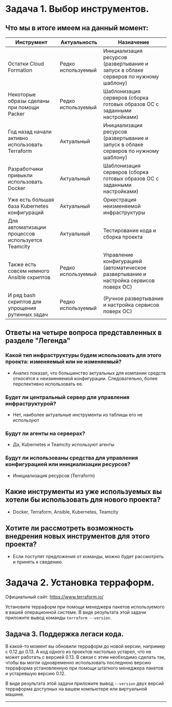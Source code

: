 # Задача 1. Выбор инструментов. 
 
## Что мы в итоге имеем на данный момент: 

| Инструмент	| Актуальность	| Назначение |
|------------|--------------|------------|
| Остатки Сloud Formation		| Редко используемый	| 	Инициализация ресурсов (развертывание и запуск в облаке серверов по нужному шаблону)	|
| Некоторые образы сделаны при помощи Packer		| Редко используемый	| 	Шаблонизация серверов (сборка готовых образов ОС с заданными настройками)	|
| Год назад начали активно использовать Terraform	| 	Актуальный		| Инициализация ресурсов (развертывание и запуск в облаке серверов по нужному шаблону)	|
| Разработчики привыкли использовать Docker	| 	Актуальный		| Шаблонизация серверов (сборка готовых образов ОС с заданными настройками)	|
| Уже есть большая база Kubernetes конфигураций	| 	Актуальный		| Оркестрация неизменяемой инфраструктуры	|
| Для автоматизации процессов используется Teamcity	| 	Актуальный		| Тестирование кода и сборка проекта	|
| Также есть совсем немного Ansible скриптов	| 	Редко используемый		| Управление конфигурацией (автоматическое развертывание и настройка сервисов поверх ОС)	|
| И ряд bash скриптов для упрощения рутинных задач		| Редко используемый	| 	(Ручное развертывание и настройка сервисов поверх ОС)	|

## Ответы на четыре вопроса представленных в разделе "Легенда"

### Какой тип инфраструктуры будем использовать для этого проекта: изменяемый или не изменяемый?	  
- Анализ показал, что большинство актуальных для компании средств относятся к неизменяемой конфигурации. Следовательно, более перспективно использовать ее.  
### Будет ли центральный сервер для управления инфраструктурой?	  
- Нет, наиболее актуальные инструменты из таблицы его не используют  
### Будут ли агенты на серверах?	  
- Да, Kubernetes и Teamcity  используют агенты  
### Будут ли использованы средства для управления конфигурацией или инициализации ресурсов?	
- Инициализация ресурсов (Terraform)  

## Какие инструменты из уже используемых вы хотели бы использовать для нового проекта?  
- Docker, Terraform, Ansible, Kubernetes, Teamcity

## Хотите ли рассмотреть возможность внедрения новых инструментов для этого проекта? 
- Если поступят предложения от команды, можно будет рассмотреть и принять к сведению.


# Задача 2. Установка терраформ. 

Официальный сайт: https://www.terraform.io/

Установите терраформ при помощи менеджера пакетов используемого в вашей операционной системе.
В виде результата этой задачи приложите вывод команды `terraform --version`.

## Задача 3. Поддержка легаси кода. 

В какой-то момент вы обновили терраформ до новой версии, например с 0.12 до 0.13. 
А код одного из проектов настолько устарел, что не может работать с версией 0.13. 
В связи с этим необходимо сделать так, чтобы вы могли одновременно использовать последнюю версию терраформа установленную при помощи
штатного менеджера пакетов и устаревшую версию 0.12. 

В виде результата этой задачи приложите вывод `--version` двух версий терраформа доступных на вашем компьютере 
или виртуальной машине.

---

